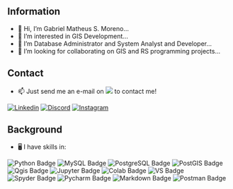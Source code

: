 ## Information 

- 👋 Hi, I’m Gabriel Matheus S. Moreno...
- 👀 I’m interested in GIS Development...
- 📖 I’m Database Administrator and System Analyst and Developer...
- 🤙 I’m looking for collaborating on GIS and RS programming projects...
## Contact
- 📫 Just send me an e-mail on [<img src="https://img.shields.io/badge/Gmail-D14836?style=for-the-badge&logo=gmail&logoColor=white" />](mailto:gmsmoreno@gmail.com)  to contact me!


<a href='https://www.linkedin.com/in/gabriel-matheus-s-moreno-m-sc-77143214b/' target="_blank"><img src='https://img.shields.io/badge/LinkedIn-0077B5?style=for-the-badge&logo=linkedin&logoColor=white' alt='Linkedin'/></a>
<a href='https://discord.com/channels/@gmsmoreno' target="_blank"><img src='https://img.shields.io/badge/Discord-7289DA?style=for-the-badge&logo=discord&logoColor=white' alt='Discord'/></a>
<a href='https://www.instagram.com/gabrielmsmoreno/' target="_blank"><img src='https://img.shields.io/badge/instagram-%23E4405F.svg?&style=for-the-badge&logo=instagram&logoColor=white' alt='Instagram'/></a>



## Background
- 🖥️ I have skills in:

![Python Badge](https://img.shields.io/badge/Python-FFD43B?style=for-the-badge&logo=python&logoColor=darkgreen)
![MySQL Badge](https://img.shields.io/badge/MySQL-00000F?style=for-the-badge&logo=mysql&logoColor=white)
![PostgreSQL Badge](https://img.shields.io/badge/PostgreSQL-316192?style=for-the-badge&logo=postgresql&logoColor=white)
![PostGIS Badge](https://img.shields.io/badge/PostGIS-A1C6EB?style=for-the-badge&logo=postgis&logoColor=white)
![Qgis Badge](https://img.shields.io/badge/qgis-3.16_Hannover-93b023?&style=for-the-badge&logo=qgis&logoColor=white)
![Jupyter Badge](https://img.shields.io/badge/Jupyter-F37626.svg?&style=for-the-badge&logo=Jupyter&logoColor=white)
![Colab Badge](https://img.shields.io/badge/Colab-F9AB00?style=for-the-badge&logo=googlecolab&color=525252)
![VS Badge](https://img.shields.io/badge/Visual_Studio-5C2D91?style=for-the-badge&logo=visual%20studio&logoColor=white)
![Spyder Badge](https://img.shields.io/badge/Spyder-838485?style=for-the-badge&logo=spyder%20ide&logoColor=maroon)
![Pycharm Badge](https://img.shields.io/badge/pycharm-143?style=for-the-badge&logo=pycharm&logoColor=black&color=black&labelColor=green)
![Markdown Badge](https://img.shields.io/badge/Markdown-000000?style=for-the-badge&logo=markdown&logoColor=white)
![Postman Badge](https://img.shields.io/static/v1?style=for-the-badge&message=Postman&color=FF6C37&logo=Postman&logoColor=FFFFFF&label=)









